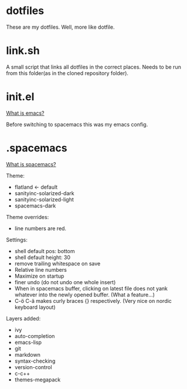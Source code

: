 # dotfiles
These are my dotfiles. Well, more like dotfile.

# link.sh
A small script that links all dotfiles in the correct places.
Needs to be run from this folder(as in the cloned repository folder).

# init.el
[What is emacs?](https://www.gnu.org/software/emacs/)

Before switching to spacemacs this was my emacs config.

# .spacemacs
[What is spacemacs?](http://spacemacs.org/)


Theme:
* flatland <- default
* sanityinc-solarized-dark
* sanityinc-solarized-light
* spacemacs-dark

Theme overrides:
* line numbers are red.

Settings:
* shell default pos: bottom
* shell default height: 30
* remove trailing whitespace on save
* Relative line numbers
* Maximize on startup
* finer undo (do not undo one whole insert)
* When in spacemacs buffer, clicking on latest file does not yank whatever into the newly opened buffer. (What a feature...)
* C-ö C-ä makes curly braces {} respectively. (Very nice on nordic keyboard layout)

Layers added:
* ivy
* auto-completion
* emacs-lisp
* git
* markdown
* syntax-checking
* version-control
* c-c++
* themes-megapack
